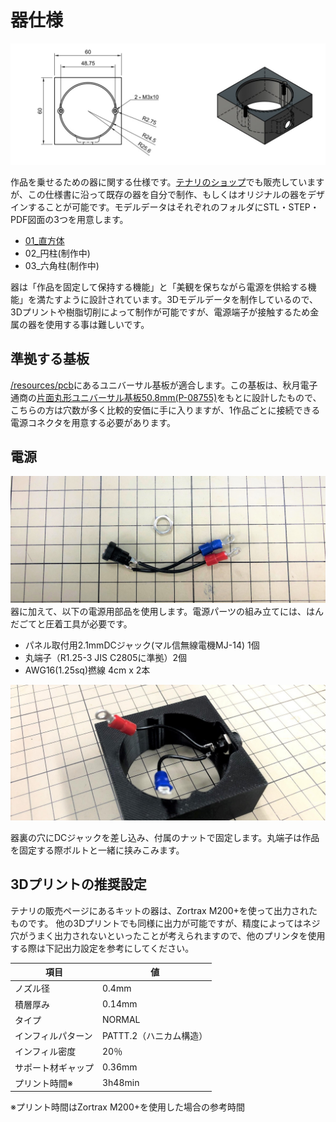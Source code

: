 # 器仕様

![dimension_sample](assets/dimension_sample.jpg)

作品を乗せるための器に関する仕様です。[テナリのショップ](https://shop.tenari.jp/)でも販売していますが、この仕様書に沿って既存の器を自分で制作、もしくはオリジナルの器をデザインすることが可能です。モデルデータはそれぞれのフォルダにSTL・STEP・PDF図面の3つを用意します。

- [01_直方体](vase01_square)
- 02_円柱(制作中)
- 03_六角柱(制作中)

器は「作品を固定して保持する機能」と「美観を保ちながら電源を供給する機能」を満たすように設計されています。3Dモデルデータを制作しているので、3Dプリントや樹脂切削によって制作が可能ですが、電源端子が接触するため金属の器を使用する事は難しいです。

## 準拠する基板

[/resources/pcb](../pcb)にあるユニバーサル基板が適合します。この基板は、秋月電子通商の[片面丸形ユニバーサル基板50.8mm(P-08755)](http://akizukidenshi.com/catalog/g/gP-08755/)をもとに設計したもので、こちらの方は穴数が多く比較的安価に手に入りますが、1作品ごとに接続できる電源コネクタを用意する必要があります。

## 電源

![電源ライン](assets/power.jpg)
器に加えて、以下の電源用部品を使用します。電源パーツの組み立てには、はんだごてと圧着工具が必要です。

- パネル取付用2.1mmDCジャック(マル信無線電機MJ-14) 1個
- 丸端子（R1.25-3 JIS C2805に準拠）2個
- AWG16(1.25sq)撚線 4cm x 2本

![電源組み立て](assets/power_insert.jpg)

器裏の穴にDCジャックを差し込み、付属のナットで固定します。丸端子は作品を固定する際ボルトと一緒に挟みこみます。

## 3Dプリントの推奨設定

テナリの販売ページにあるキットの器は、Zortrax M200+を使って出力されたものです。
他の3Dプリントでも同様に出力が可能ですが、精度によってはネジ穴がうまく出力されないといったことが考えられますので、他のプリンタを使用する際は下記出力設定を参考にしてください。

| 項目        | 値               |
| --------- | --------------- |
| ノズル径      | 0.4mm           |
| 積層厚み      | 0.14mm          |
| タイプ       | NORMAL          |
| インフィルパターン | PATTT.2（ハニカム構造） |
| インフィル密度   | 20％             |
| サポート材ギャップ | 0.36mm          |
| プリント時間※   | 3h48min                |

※プリント時間はZortrax M200+を使用した場合の参考時間

